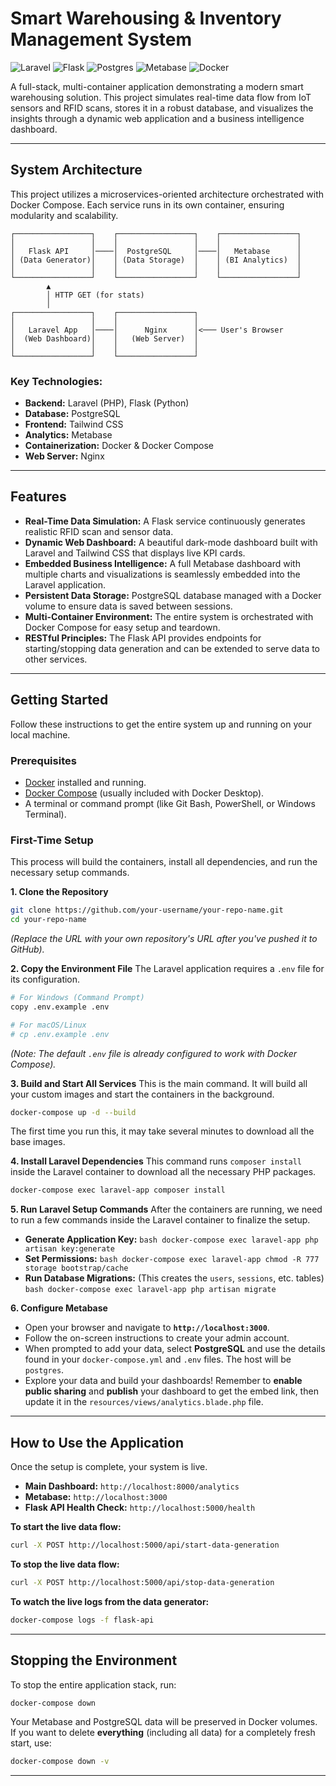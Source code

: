 # Smart Warehousing & Inventory Management System

![Laravel](https://img.shields.io/badge/Laravel-FF2D20?style=for-the-badge&logo=laravel&logoColor=white)
![Flask](https://img.shields.io/badge/Flask-000000?style=for-the-badge&logo=flask&logoColor=white)
![Postgres](https://img.shields.io/badge/PostgreSQL-316192?style=for-the-badge&logo=postgresql&logoColor=white)
![Metabase](https://img.shields.io/badge/Metabase-5094E3?style=for-the-badge&logo=metabase&logoColor=white)
![Docker](https://img.shields.io/badge/Docker-2496ED?style=for-the-badge&logo=docker&logoColor=white)

A full-stack, multi-container application demonstrating a modern smart warehousing solution. This project simulates real-time data flow from IoT sensors and RFID scans, stores it in a robust database, and visualizes the insights through a dynamic web application and a business intelligence dashboard.

---

## System Architecture

This project utilizes a microservices-oriented architecture orchestrated with Docker Compose. Each service runs in its own container, ensuring modularity and scalability.

```
┌─────────────────┐    ┌─────────────────┐    ┌─────────────────┐
│                 │    │                 │    │                 │
│   Flask API     │────│  PostgreSQL     │────│   Metabase      │
│ (Data Generator)│    │ (Data Storage)  │    │ (BI Analytics)  │
│                 │    │                 │    │                 │
└─────────────────┘    └─────────────────┘    └─────────────────┘
        ▲                                                        
        │ HTTP GET (for stats)                                         
        │                                                    
┌─────────────────┐    ┌─────────────────┐                    
│                 │    │                 │                    
│   Laravel App   │────│      Nginx      │<─── User's Browser
│  (Web Dashboard)│    │   (Web Server)  │                    
│                 │    │                 │                    
└─────────────────┘    └─────────────────┘                    
```

### Key Technologies:
*   **Backend:** Laravel (PHP), Flask (Python)
*   **Database:** PostgreSQL
*   **Frontend:** Tailwind CSS
*   **Analytics:** Metabase
*   **Containerization:** Docker & Docker Compose
*   **Web Server:** Nginx

---

## Features

*   **Real-Time Data Simulation:** A Flask service continuously generates realistic RFID scan and sensor data.
*   **Dynamic Web Dashboard:** A beautiful dark-mode dashboard built with Laravel and Tailwind CSS that displays live KPI cards.
*   **Embedded Business Intelligence:** A full Metabase dashboard with multiple charts and visualizations is seamlessly embedded into the Laravel application.
*   **Persistent Data Storage:** PostgreSQL database managed with a Docker volume to ensure data is saved between sessions.
*   **Multi-Container Environment:** The entire system is orchestrated with Docker Compose for easy setup and teardown.
*   **RESTful Principles:** The Flask API provides endpoints for starting/stopping data generation and can be extended to serve data to other services.

---

## Getting Started

Follow these instructions to get the entire system up and running on your local machine.

### Prerequisites

*   [Docker](https://www.docker.com/products/docker-desktop/) installed and running.
*   [Docker Compose](https://docs.docker.com/compose/install/) (usually included with Docker Desktop).
*   A terminal or command prompt (like Git Bash, PowerShell, or Windows Terminal).

### First-Time Setup

This process will build the containers, install all dependencies, and run the necessary setup commands.

**1. Clone the Repository**
```bash
git clone https://github.com/your-username/your-repo-name.git
cd your-repo-name
```
*(Replace the URL with your own repository's URL after you've pushed it to GitHub).*

**2. Copy the Environment File**
The Laravel application requires a `.env` file for its configuration.
```bash
# For Windows (Command Prompt)
copy .env.example .env

# For macOS/Linux
# cp .env.example .env
```
*(Note: The default `.env` file is already configured to work with Docker Compose).*

**3. Build and Start All Services**
This is the main command. It will build all your custom images and start the containers in the background.
```bash
docker-compose up -d --build
```
The first time you run this, it may take several minutes to download all the base images.

**4. Install Laravel Dependencies**
This command runs `composer install` inside the Laravel container to download all the necessary PHP packages.
```bash
docker-compose exec laravel-app composer install
```

**5. Run Laravel Setup Commands**
After the containers are running, we need to run a few commands inside the Laravel container to finalize the setup.

   *   **Generate Application Key:**
     ```bash
     docker-compose exec laravel-app php artisan key:generate
     ```
   *   **Set Permissions:**
     ```bash
     docker-compose exec laravel-app chmod -R 777 storage bootstrap/cache
     ```
   *   **Run Database Migrations:** (This creates the `users`, `sessions`, etc. tables)
     ```bash
     docker-compose exec laravel-app php artisan migrate
     ```

**6. Configure Metabase**
*   Open your browser and navigate to **`http://localhost:3000`**.
*   Follow the on-screen instructions to create your admin account.
*   When prompted to add your data, select **PostgreSQL** and use the details found in your `docker-compose.yml` and `.env` files. The host will be `postgres`.
*   Explore your data and build your dashboards! Remember to **enable public sharing** and **publish** your dashboard to get the embed link, then update it in the `resources/views/analytics.blade.php` file.

---

## How to Use the Application

Once the setup is complete, your system is live.

*   **Main Dashboard:** `http://localhost:8000/analytics`
*   **Metabase:** `http://localhost:3000`
*   **Flask API Health Check:** `http://localhost:5000/health`

**To start the live data flow:**
```bash
curl -X POST http://localhost:5000/api/start-data-generation
```

**To stop the live data flow:**
```bash
curl -X POST http://localhost:5000/api/stop-data-generation
```

**To watch the live logs from the data generator:**
```bash
docker-compose logs -f flask-api
```

---

## Stopping the Environment

To stop the entire application stack, run:
```bash
docker-compose down
```
Your Metabase and PostgreSQL data will be preserved in Docker volumes. If you want to delete **everything** (including all data) for a completely fresh start, use:
```bash
docker-compose down -v
```

---
